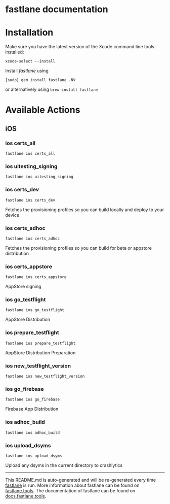 fastlane documentation
================
# Installation

Make sure you have the latest version of the Xcode command line tools installed:

```
xcode-select --install
```

Install _fastlane_ using
```
[sudo] gem install fastlane -NV
```
or alternatively using `brew install fastlane`

# Available Actions
## iOS
### ios certs_all
```
fastlane ios certs_all
```

### ios uitesting_signing
```
fastlane ios uitesting_signing
```

### ios certs_dev
```
fastlane ios certs_dev
```
Fetches the provisioning profiles so you can build locally and deploy to your device
### ios certs_adhoc
```
fastlane ios certs_adhoc
```
Fetches the provisioning profiles so you can build for beta or appstore distribution
### ios certs_appstore
```
fastlane ios certs_appstore
```
AppStore signing
### ios go_testflight
```
fastlane ios go_testflight
```
AppStore Distribution
### ios prepare_testflight
```
fastlane ios prepare_testflight
```
AppStore Distribution Preparation
### ios new_testflight_version
```
fastlane ios new_testflight_version
```

### ios go_firebase
```
fastlane ios go_firebase
```
Firebase App Distribution
### ios adhoc_build
```
fastlane ios adhoc_build
```

### ios upload_dsyms
```
fastlane ios upload_dsyms
```
Upload any dsyms in the current directory to crashlytics

----

This README.md is auto-generated and will be re-generated every time [fastlane](https://fastlane.tools) is run.
More information about fastlane can be found on [fastlane.tools](https://fastlane.tools).
The documentation of fastlane can be found on [docs.fastlane.tools](https://docs.fastlane.tools).
